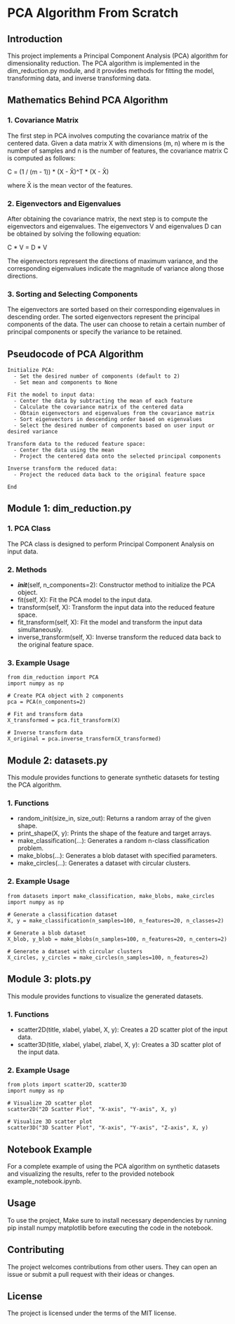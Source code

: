 # PCA Algorithm From Scratch

## Introduction

This project implements a Principal Component Analysis (PCA) algorithm for dimensionality reduction. The PCA algorithm is implemented in the dim_reduction.py module, and it provides methods for fitting the model, transforming data, and inverse transforming data.


## Mathematics Behind PCA Algorithm

### 1. Covariance Matrix

The first step in PCA involves computing the covariance matrix of the centered data. Given a data matrix X with dimensions (m, n) where m is the number of samples and n is the number of features, the covariance matrix C is computed as follows:

C = (1 / (m - 1)) * (X - X̄)^T * (X - X̄)

where X̄ is the mean vector of the features.

### 2. Eigenvectors and Eigenvalues

After obtaining the covariance matrix, the next step is to compute the eigenvectors and eigenvalues. The eigenvectors V and eigenvalues D can be obtained by solving the following equation:

C * V = D * V

The eigenvectors represent the directions of maximum variance, and the corresponding eigenvalues indicate the magnitude of variance along those directions.

### 3. Sorting and Selecting Components

The eigenvectors are sorted based on their corresponding eigenvalues in descending order. The sorted eigenvectors represent the principal components of the data. The user can choose to retain a certain number of principal components or specify the variance to be retained.

## Pseudocode of PCA Algorithm

```
Initialize PCA:
  - Set the desired number of components (default to 2)
  - Set mean and components to None

Fit the model to input data:
  - Center the data by subtracting the mean of each feature
  - Calculate the covariance matrix of the centered data
  - Obtain eigenvectors and eigenvalues from the covariance matrix
  - Sort eigenvectors in descending order based on eigenvalues
  - Select the desired number of components based on user input or desired variance

Transform data to the reduced feature space:
  - Center the data using the mean
  - Project the centered data onto the selected principal components

Inverse transform the reduced data:
  - Project the reduced data back to the original feature space

End
```


## Module 1: dim_reduction.py

### 1. PCA Class

The PCA class is designed to perform Principal Component Analysis on input data.

### 2. Methods

* ___init___(self, n_components=2): Constructor method to initialize the PCA object.
* fit(self, X): Fit the PCA model to the input data.
* transform(self, X): Transform the input data into the reduced feature space.
* fit_transform(self, X): Fit the model and transform the input data simultaneously.
* inverse_transform(self, X): Inverse transform the reduced data back to the original feature space.

### 3. Example Usage

```
from dim_reduction import PCA
import numpy as np

# Create PCA object with 2 components
pca = PCA(n_components=2)

# Fit and transform data
X_transformed = pca.fit_transform(X)

# Inverse transform data
X_original = pca.inverse_transform(X_transformed)
```

## Module 2: datasets.py

This module provides functions to generate synthetic datasets for testing the PCA algorithm.

### 1. Functions

* random_init(size_in, size_out): Returns a random array of the given shape.
* print_shape(X, y): Prints the shape of the feature and target arrays.
* make_classification(...): Generates a random n-class classification problem.
* make_blobs(...): Generates a blob dataset with specified parameters.
* make_circles(...): Generates a dataset with circular clusters.

### 2. Example Usage

```
from datasets import make_classification, make_blobs, make_circles
import numpy as np

# Generate a classification dataset
X, y = make_classification(n_samples=100, n_features=20, n_classes=2)

# Generate a blob dataset
X_blob, y_blob = make_blobs(n_samples=100, n_features=20, n_centers=2)

# Generate a dataset with circular clusters
X_circles, y_circles = make_circles(n_samples=100, n_features=2)
```

## Module 3: plots.py

This module provides functions to visualize the generated datasets.

### 1. Functions

* scatter2D(title, xlabel, ylabel, X, y): Creates a 2D scatter plot of the input data.
* scatter3D(title, xlabel, ylabel, zlabel, X, y): Creates a 3D scatter plot of the input data.

### 2. Example Usage

```
from plots import scatter2D, scatter3D
import numpy as np

# Visualize 2D scatter plot
scatter2D("2D Scatter Plot", "X-axis", "Y-axis", X, y)

# Visualize 3D scatter plot
scatter3D("3D Scatter Plot", "X-axis", "Y-axis", "Z-axis", X, y)
```
## Notebook Example

For a complete example of using the PCA algorithm on synthetic datasets and visualizing the results, refer to the provided notebook example_notebook.ipynb.

## Usage
To use the project, Make sure to install necessary dependencies by running pip install numpy matplotlib before executing the code in the notebook.

## Contributing
The project welcomes contributions from other users. They can open an issue or submit a pull request with their ideas or changes.

## License
The project is licensed under the terms of the MIT license.





